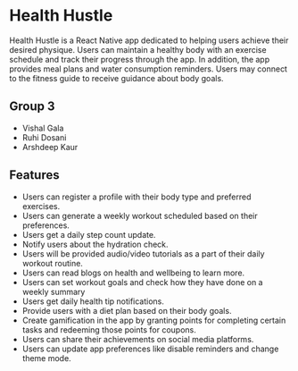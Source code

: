 # Health Hustle

Health Hustle is a React Native app dedicated to helping users achieve their desired physique. Users can maintain a healthy body with an exercise schedule and track their progress through the app. In addition, the app provides meal plans and water consumption reminders. Users may connect to the fitness guide to receive guidance about body goals.

## Group 3

- Vishal Gala
- Ruhi Dosani
- Arshdeep Kaur

## Features

- Users can register a profile with their body type and preferred exercises.
- Users can generate a weekly workout scheduled based on their preferences.
- Users get a daily step count update.
- Notify users about the hydration check.
- Users will be provided audio/video tutorials as a part of their daily workout routine.
- Users can read blogs on health and wellbeing to learn more.
- Users can set workout goals and check how they have done on a weekly summary
- Users get daily health tip notifications.
- Provide users with a diet plan based on their body goals.
- Create gamification in the app by granting points for completing certain tasks and redeeming those points for coupons.
- Users can share their achievements on social media platforms.
- Users can update app preferences like disable reminders and change theme mode.
